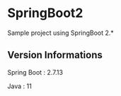 # SpringBoot2
Sample project using SpringBoot 2.*

## Version Informations

Spring Boot : 2.7.13

Java : 11
